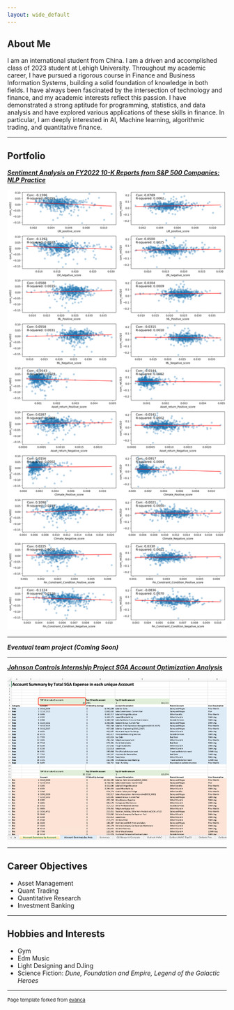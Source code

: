 ```yaml
---
layout: wide_default
---
```


## About Me

I am an international student from China. I am a driven and accomplished class of 2023 student at Lehigh University. Throughout my academic career, I have pursued a rigorous course in Finance and Business Information Systems, building a solid foundation of knowledge in both fields. I have always been fascinated by the intersection of technology and finance, and my academic interests reflect this passion. I have demonstrated a strong aptitude for programming, statistics, and data analysis and have explored various applications of these skills in finance. In particular, I am deeply interested in AI, Machine learning, algorithmic trading, and quantitative finance.

---

## Portfolio

<!-- You can link to other websites, PDFs in this repo, and other pages in this repo -->

_**[Sentiment Analysis on FY2022 10-K Reports from S&P 500 Companies: NLP Practice](report/report.md)**_

<img src="report/output_34_0.png?raw=true"/>

---

_**Eventual team project (Coming Soon)**_


---

_**[Johnson Controls Internship Project SGA Account Optimization Analysis](/JCI/JCIinternship.md)**_

<img src="JCI/Figure/Figure1.png?raw=true"/>

---

## Career Objectives

- Asset Management
- Quant Trading
- Quantitative Research
- Investment Banking

---

## Hobbies and Interests

- Gym
- Edm Music
- Light Designing and DJing
- Science Fiction: *Dune, Foundation and Empire, Legend of the Galactic Heroes*

---
<p style="font-size:11px">Page template forked from <a href="https://github.com/evanca/quick-portfolio">evanca</a></p>
<!-- Remove above link if you don't want to attibute -->
